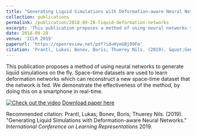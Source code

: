```yaml
---
title: "Generating Liquid Simulations with Deformation-aware Neural Networks"
collection: publications
permalink: /publication/2018-09-28-liquid-deformation-networks
excerpt: 'This publication proposes a method of using neural networks to generate liquid simulations on the fly. Space-time datasets are used to learn deformation networks which can reconstruct a new space-time dataset that the network is fed. We demonstrate the effectiveness of the method, by doing this on a smartphone in real-time.'
date: 2018-09-28
venue: 'ICLR 2019'
paperurl: 'https://openreview.net/pdf?id=HyeGBj09Fm'
citation: 'Prantl, Lukas; Bonev, Boris; Thuerey Nils. (2019). &quot;Generating Liquid Simulations with Deformation-aware Neural Networks.&quot; <i>International Conference on Learning Representations</i> 2019.'
---
```

This publication proposes a method of using neural networks to generate liquid simulations on the fly. Space-time datasets are used to learn deformation networks which can reconstruct a new space-time dataset that the network is fed. We demonstrate the effectiveness of the method, by doing this on a smartphone in real-time.

[![Check out the video](http://img.youtube.com/vi/O8hvg0-buLE/0.jpg)](http://www.youtube.com/watch?v=O8hvg0-buLE)
[Download paper here](https://openreview.net/pdf?id=HyeGBj09Fm)

Recommended citation: Prantl, Lukas; Bonev, Boris; Thuerey Nils. (2019). "Generating Liquid Simulations with Deformation-aware Neural Networks." <i>International Conference on Learning Representations</i> 2019.

